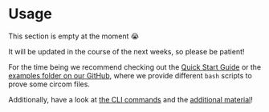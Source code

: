 # Usage

This section is empty at the moment 😭

It will be updated in the course of the next weeks, so please be patient!

For the time being we recommend checking out the [Quick Start Guide](./quick-start.md) or the [examples folder on our GitHub](https://github.com/TaceoLabs/collaborative-circom/tree/main/co-circom/co-circom/examples), where we provide different `bash` scripts to prove some circom files.

Additionally, have a look at [the CLI commands](../co-circom-cli/co-circom.md) and the [additional material](../design/mpc-vm.md)!
